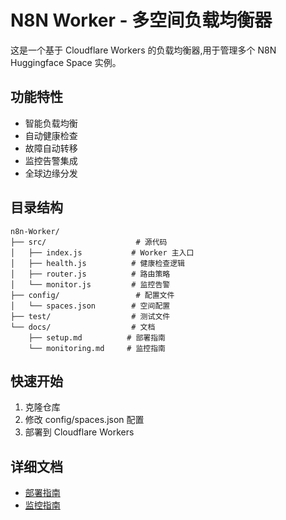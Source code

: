 # N8N Worker - 多空间负载均衡器

这是一个基于 Cloudflare Workers 的负载均衡器,用于管理多个 N8N Huggingface Space 实例。

## 功能特性

- 智能负载均衡
- 自动健康检查
- 故障自动转移
- 监控告警集成
- 全球边缘分发

## 目录结构
```
n8n-Worker/
├── src/                    # 源代码
│   ├── index.js           # Worker 主入口
│   ├── health.js          # 健康检查逻辑
│   ├── router.js          # 路由策略
│   └── monitor.js         # 监控告警
├── config/                 # 配置文件
│   └── spaces.json        # 空间配置
├── test/                  # 测试文件
└── docs/                  # 文档
    ├── setup.md          # 部署指南
    └── monitoring.md     # 监控指南
```

## 快速开始

1. 克隆仓库
2. 修改 config/spaces.json 配置
3. 部署到 Cloudflare Workers

## 详细文档

- [部署指南](docs/setup.md)
- [监控指南](docs/monitoring.md) 
